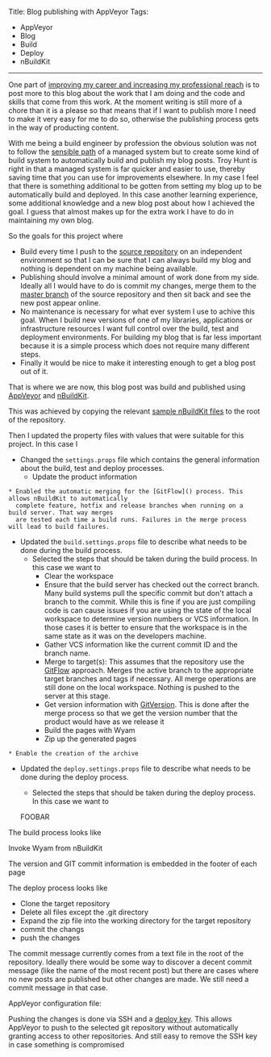 Title: Blog publishing with AppVeyor
Tags:
  - AppVeyor
  - Blog
  - Build
  - Deploy
  - nBuildKit
---

One part of [improving my career and increasing my professional reach](/posts/Goals-for-2017) is to
post more to this blog about the work that I am doing and the code and skills that come from this
work. At the moment writing is still more of a chore than it is a please so that means that if
I want to publish more I need to make it very easy for me to do so, otherwise the publishing
process gets in the way of producting content.

With me being a build engineer by profession the obvious solution was not to follow the
[sensible path](https://www.troyhunt.com/its-a-new-blog/) of a managed system but to create some
kind of build system to automatically build and publish my blog posts. Troy Hunt is right in
that a managed system is far quicker and easier to use, thereby saving time that you can use for
improvements elsewhere. In my case I feel that there is something additional to be gotten from
setting my blog up to be automatically build and deployed. In this case another learning experience,
some additional knowledge and a new blog post about how I achieved the goal. I guess that almost
makes up for the extra work I have to do in maintaining my own blog.

So the goals for this project where

- Build every time I push to the [source repository](https://github.com/pvandervelde/mindvortex) on
  an independent environment so that I can be sure that I can always build my blog and nothing is
  dependent on my machine being available.
- Publishing should involve a minimal amount of work done from my side. Ideally all I would have to
  do is commit my changes, merge them to the [master branch](https://github.com/pvandervelde/mindvortex)
  of the source repository and then sit back and see the new post appear online.
- No maintenance is necessary for what ever system I use to achive this goal. When I build new versions
  of one of my libraries, applications or infrastructure resources I want full control over the
  build, test and deployment environments. For building my blog that is far less important because
  it is a simple process which does not require many different steps.
- Finally it would be nice to make it interesting enough to get a blog post out of it.

That is where we are now, this blog post was build and published using [AppVeyor](https://www.appveyor.com/)
and [nBuildKit](/projects/nBuildKit).

This was achieved by copying the relevant [sample nBuildKit files](https://github.com/nbuildkit/nBuildKit.MsBuild/tree/master/src/samples)
to the root of the repository.

Then I updated the property files with values that were suitable for this project. In this case I

- Changed the `settings.props` file which contains the general information about the build, test
  and deploy processes.
    * Update the product information

<script src="https://gist.github.com/pvandervelde/88aa8f644148b4cdb9fa909fe3ff8f69.js"></script>

    * Enabled the automatic merging for the [GitFlow]() process. This allows nBuildKit to automatically
      complete feature, hotfix and release branches when running on a build server. That way merges
      are tested each time a build runs. Failures in the merge process will lead to build failures.

<script src="https://gist.github.com/pvandervelde/9853b15889ccf67bafa5fa2e93594ca2.js"></script>

- Updated the `build.settings.props` file to describe what needs to be done during the build process.
    * Selected the steps that should be taken during the build process. In this case we want to
        - Clear the workspace
        - Ensure that the build server has checked out the correct branch. Many build systems
          pull the specific commit but don't attach a branch to the commit. While this is fine
          if you are just compiling code is can cause issues if you are using the state of the
          local workspace to determine version numbers or VCS information. In those cases it is
          better to ensure that the workspace is in the same state as it was on the developers
          machine.
        - Gather VCS information like the current commit ID and the branch name.
        - Merge to target(s): This assumes that the repository use the [GitFlow](http://nvie.com/posts/a-successful-git-branching-model/)
          approach. Merges the active branch to the appropriate target branches and tags if necessary.
          All merge operations are still done on the local workspace. Nothing is pushed to the
          server at this stage.
        - Get version information with [GitVersion](https://github.com/GitTools/GitVersion). This
          is done after the merge process so that we get the version number that the product would
          have as we release it
        - Build the pages with Wyam
        - Zip up the generated pages

<script src="https://gist.github.com/pvandervelde/015611f5355b07e1b3246ae81bf2ea0a.js"></script>

    * Enable the creation of the archive

<script src="https://gist.github.com/pvandervelde/d1ec2c78fc560bd20ef1ef7a375eee30.js"></script>

- Updated the `deploy.settings.props` file to describe what needs to be done during the deploy process.
    * Selected the steps that should be taken during the deploy process. In this case we want to



    FOOBAR



<script src="https://gist.github.com/pvandervelde/8ee5a1dc96d0835bb8b3aa6354896ba7.js"></script>


The build process looks like



Invoke Wyam from nBuildKit

<script src="https://gist.github.com/pvandervelde/813a19ff4861470ba03591a5ecc4b910.js"></script>



The version and GIT commit information is embedded in the footer of each page

The deploy process looks like

- Clone the target repository
- Delete all files except the .git directory
- Expand the zip file into the working directory for the target repository
- commit the changs
- push the changes

The commit message currently comes from a text file in the root of the repository. Ideally there
would be some way to discover a decent commit message (like the name of the most recent post)
but there are cases where no new posts are published but other changes are made. We still need
a commit message in that case.

AppVeyor configuration file:
<script src="https://gist.github.com/pvandervelde/4171a3b81776132e2800a3f9b802fa43.js"></script>

Pushing the changes is done via SSH and a [deploy key](https://github.com/blog/2024-read-only-deploy-keys).
This allows AppVeyor to push to the selected git repository without automatically granting access to
other repositories. And still easy to remove the SSH key in case something is compromised
